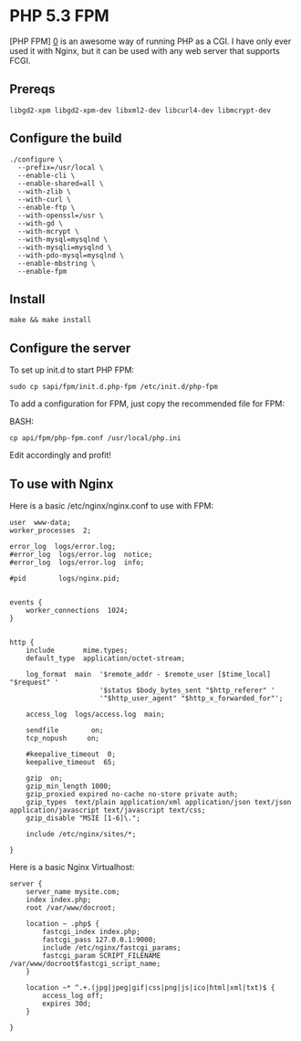 # PHP 5.3 FPM

[PHP FPM] [0] is an awesome way of running PHP as a CGI. I have only ever used it with Nginx, but it can
be used with any web server that supports FCGI.

## Prereqs

	libgd2-xpm libgd2-xpm-dev libxml2-dev libcurl4-dev libmcrypt-dev

## Configure the build

	./configure \
	  --prefix=/usr/local \
	  --enable-cli \
	  --enable-shared=all \
	  --with-zlib \
	  --with-curl \
	  --enable-ftp \
	  --with-openssl=/usr \
	  --with-gd \
	  --with-mcrypt \
	  --with-mysql=mysqlnd \
	  --with-mysqli=mysqlnd \
	  --with-pdo-mysql=mysqlnd \
	  --enable-mbstring \
	  --enable-fpm

## Install

	make && make install
	
## Configure the server

To set up init.d to start PHP FPM:

	sudo cp sapi/fpm/init.d.php-fpm /etc/init.d/php-fpm

To add a configuration for FPM, just copy the recommended file for FPM:

BASH:

	cp api/fpm/php-fpm.conf /usr/local/php.ini

Edit accordingly and profit!

## To use with Nginx

Here is a basic /etc/nginx/nginx.conf to use with FPM:

	user  www-data;
	worker_processes  2;

	error_log  logs/error.log;
	#error_log  logs/error.log  notice;
	#error_log  logs/error.log  info;

	#pid        logs/nginx.pid;


	events {
	    worker_connections  1024;
	}


	http {
	    include       mime.types;
	    default_type  application/octet-stream;

	    log_format  main  '$remote_addr - $remote_user [$time_local] "$request" '
	                      '$status $body_bytes_sent "$http_referer" '
	                      '"$http_user_agent" "$http_x_forwarded_for"';

	    access_log  logs/access.log  main;

	    sendfile        on;
	    tcp_nopush     on;

	    #keepalive_timeout  0;
	    keepalive_timeout  65;

	    gzip  on;
	    gzip_min_length 1000;
	    gzip_proxied expired no-cache no-store private auth;
	    gzip_types  text/plain application/xml application/json text/json application/javascript text/javascript text/css;
	    gzip_disable "MSIE [1-6]\.";

	    include /etc/nginx/sites/*;

	}

Here is a basic Nginx Virtualhost:

	server {
		server_name mysite.com;
		index index.php;
		root /var/www/docroot;
	
		location ~ .php$ {
			fastcgi_index index.php;
			fastcgi_pass 127.0.0.1:9000;
			include /etc/nginx/fastcgi_params;
			fastcgi_param SCRIPT_FILENAME /var/www/docroot$fastcgi_script_name;		
		}
	
		location ~* ^.+.(jpg|jpeg|gif|css|png|js|ico|html|xml|txt)$ {
		    access_log off;
		    expires 30d;
		}
	
	}

[0]: http://php-fpm.org/